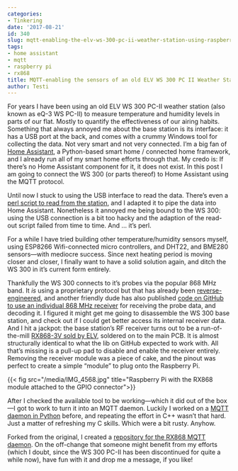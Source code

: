 ```yaml
---
categories:
- Tinkering
date: '2017-08-21'
id: 340
slug: mqtt-enabling-the-elv-ws-300-pc-ii-weather-station-using-raspberry-pi
tags:
- home assistant
- mqtt
- raspberry pi
- rx868
title: MQTT-enabling the sensors of an old ELV WS 300 PC II Weather Station using the Raspberry Pi
author: Testi
---
```


For years I have been using an old ELV WS 300 PC-II weather station (also known as eQ-3 WS PC-II) to measure temperature and humidity levels in parts of our flat. Mostly to quantify the effectiveness of our airing habits. Something that always annoyed me about the base station is its interface: it has a USB port at the back, and comes with a crummy Windows tool for collecting the data. Not very smart and not very connected. I&#8217;m a big fan of [Home Assistant](https://home-assistant.io), a Python-based smart home / connected home framework, and I already run all of my smart home efforts through that. My credo is: If there&#8217;s no Home Assistant component for it, it does not exist. In this post I am going to connect the WS 300 (or parts thereof) to Home Assistant using the MQTT protocol.

<!--more-->

Until now I stuck to using the USB interface to read the data. There&#8217;s even a [perl script to read from the station](https://github.com/mommel/weatherpi), and I adapted it to pipe the data into Home Assistant. Nonetheless it annoyed me being bound to the WS 300: using the USB connection is a bit too hacky and the adaption of the read-out script failed from time to time. And … it&#8217;s perl.

For a while I have tried building other temperature/humidity sensors myself, using ESP8266 Wifi-connected micro controllers, and DHT22, and BME280 sensors—with mediocre success. Since next heating period is moving closer and closer, I finally want to have a solid solution again, and ditch the WS 300 in it&#8217;s current form entirely.

Thankfully the WS 300 connects to it&#8217;s probes via the popular 868 MHz band. It _is_ using a proprietary protocol but that has already been [reverse-engineered](http://www.dc3yc.privat.t-online.de/protocol.htm), and another friendly dude has also published [code on GitHub to use an individual 868 MHz receiver](https://github.com/skaringa/TempHygroRX868) for receiving the probe data, and decoding it. I figured it might get me going to disassemble the WS 300 base station, and check out if I could get better access its internal receiver data. And I hit a jackpot: the base station&#8217;s RF receiver turns out to be a run-of-the-mill [RX868-3V sold by ELV](https://www.elv.de/controller.aspx?cid=683&detail=10&detail2=416748), soldered on to the main PCB. It is almost structurally identical to what the lib on GitHub expected to work with. All that&#8217;s missing is a pull-up pad to disable and enable the receiver entirely. Removing the receiver module was a piece of cake, and the pinout was perfect to create a simple &#8220;module&#8221; to plug onto the Raspberry Pi.

{{< fig src="/media/IMG_4568.jpg" title="Raspberry Pi with the RX868 module attached to the GPIO connector">}}

After I checked the available tool to be working—which it did out of the box—I got to work to turn it into an MQTT daemon. Luckily I worked on a [MQTT daemon in Python](https://github.com/janwh/miflora-mqtt-daemon) before, and repeating the effort in C++ wasn&#8217;t that hard. Just a matter of refreshing my C skills. Which were a bit rusty. Anyhow.

Forked from the original, I created a [repository for the RX868 MQTT daemon](https://github.com/janwh/rx868-mqtt-daemon). On the off-change that someone might benefit from my efforts (which I doubt, since the WS 300 PC-II has been discontinued for quite a while now), have fun with it and drop me a message, if you like!
